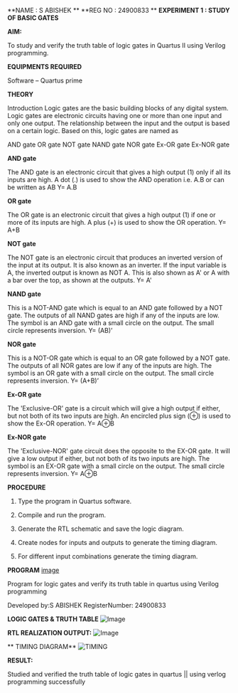 **NAME : S ABISHEK **
**REG NO : 24900833 **
**EXPERIMENT 1 : STUDY OF BASIC GATES**

**AIM:** 

To study and verify the truth table of logic gates in Quartus II using Verilog programming.

**EQUIPMENTS REQUIRED**

Software – Quartus prime 

**THEORY**

Introduction Logic gates are the basic building blocks of any digital system. Logic gates are electronic circuits having one or more than one input and only one output. The relationship between the input and the output is based on a certain logic. Based on this, logic gates are named as

AND gate OR gate NOT gate NAND gate NOR gate Ex-OR gate Ex-NOR gate

**AND gate**

The AND gate is an electronic circuit that gives a high output (1) only if all its inputs are high. A dot (.) is used to show the AND operation i.e. A.B or can be written as AB
Y= A.B

**OR gate** 

The OR gate is an electronic circuit that gives a high output (1) if one or more of its inputs are high. A plus (+) is used to show the OR operation.
Y= A+B

**NOT gate**

The NOT gate is an electronic circuit that produces an inverted version of the input at its output. It is also known as an inverter. If the input variable is A, the inverted output is known as NOT A. This is also shown as A' or A with a bar over the top, as shown at the outputs.
Y= A'

**NAND gate**

This is a NOT-AND gate which is equal to an AND gate followed by a NOT gate. The outputs of all NAND gates are high if any of the inputs are low. The symbol is an AND gate with a small circle on the output. The small circle represents inversion.
Y= (AB)’

**NOR gate**

This is a NOT-OR gate which is equal to an OR gate followed by a NOT gate. The outputs of all NOR gates are low if any of the inputs are high. The symbol is an OR gate with a small circle on the output. The small circle represents inversion.
Y= (A+B)’

**Ex-OR gate**

The 'Exclusive-OR' gate is a circuit which will give a high output if either, but not both of its two inputs are high. An encircled plus sign (⊕) is used to show the Ex-OR operation.
Y= A⊕B

**Ex-NOR gate**

The 'Exclusive-NOR' gate circuit does the opposite to the EX-OR gate. It will give a low output if either, but not both of its two inputs are high. The symbol is an EX-OR gate with a small circle on the output. The small circle represents inversion.
Y= A⊕B

**PROCEDURE** 

1.	Type the program in Quartus software.

2.	Compile and run the program.

3.	Generate the RTL schematic and save the logic diagram.

4.	Create nodes for inputs and outputs to generate the timing diagram.

5.	For different input combinations generate the timing diagram.


**PROGRAM**
[image](https://github.com/user-attachments/assets/28ed7c0c-99d2-4be1-9041-7bb046ee90c4)

Program for logic gates and verify its truth table in quartus using Verilog programming

 Developed by:S ABISHEK RegisterNumber: 24900833
 
**LOGIC GATES & TRUTH TABLE**
![ Image ](https://github.com/user-attachments/assets/ca79379f-8304-43e4-a11f-365b0e12f56a)

**RTL REALIZATION OUTPUT:** 
![ Image ](https://github.com/user-attachments/assets/b9664a2d-ac6d-442d-9110-e9f1d7cc9b2e)

** TIMING DIAGRAM**
![TIMING](https://github.com/user-attachments/assets/f76502cd-81e1-4318-bf27-dfe23216965a)



**RESULT:**

Studied and verified the truth table of logic gates in quartus || using verlog programming successfully
